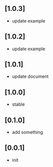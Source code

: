 ## [1.0.3]

* update example

## [1.0.2]

* update example

## [1.0.1]

* update document

## [1.0.0]

* stable

## [0.1.0]

* add something

## [0.0.1]

* init
